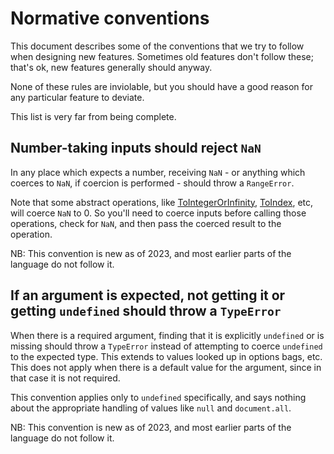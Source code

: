 # Normative conventions

This document describes some of the conventions that we try to follow when designing new features. Sometimes old features don't follow these; that's ok, new features generally should anyway.

None of these rules are inviolable, but you should have a good reason for any particular feature to deviate.

This list is very far from being complete.

## Number-taking inputs should reject `NaN`

In any place which expects a number, receiving `NaN` - or anything which coerces to `NaN`, if coercion is performed - should throw a `RangeError`.

Note that some abstract operations, like [ToIntegerOrInfinity](https://tc39.es/ecma262/multipage/abstract-operations.html#sec-tointegerorinfinity), [ToIndex](https://tc39.es/ecma262/multipage/abstract-operations.html#sec-toindex), etc, will coerce `NaN` to 0. So you'll need to coerce inputs before calling those operations, check for `NaN`, and then pass the coerced result to the operation.

NB: This convention is new as of 2023, and most earlier parts of the language do not follow it.

## If an argument is expected, not getting it or getting `undefined` should throw a `TypeError`

When there is a required argument, finding that it is explicitly `undefined` or is missing should throw a `TypeError` instead of attempting to coerce `undefined` to the expected type. This extends to values looked up in options bags, etc. This does not apply when there is a default value for the argument, since in that case it is not required.

This convention applies only to `undefined` specifically, and says nothing about the appropriate handling of values like `null` and `document.all`.

NB: This convention is new as of 2023, and most earlier parts of the language do not follow it.
